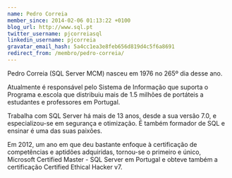 ```yaml
---
name: Pedro Correia
member_since: 2014-02-06 01:13:22 +0100
blog_url: http://www.sql.pt
twitter_username: pjcorreiasql
linkedin_username: pjcorreia
gravatar_email_hash: 5a4cc1ea3e8feb656d819d4c5f6a8691
redirect_from: /membro/pedro-correia/
---
```

Pedro Correia (SQL Server MCM) nasceu em 1976 no 265º dia desse ano.

Atualmente é responsável pelo Sistema de Informação que suporta o Programa e.escola que distribuiu mais de 1.5 milhões de portáteis a estudantes e professores em Portugal.

Trabalha com SQL Server há mais de 13 anos, desde a sua versão 7.0, e especializou-se em segurança e otimização. É também formador de SQL e ensinar é uma das suas paixões.

Em 2012, um ano em que deu bastante enfoque à certificação de competências e aptidões adquiridas, tornou-se o primeiro e único, Microsoft Certified Master - SQL Server em Portugal e obteve também a certificação Certified Ethical Hacker v7.

